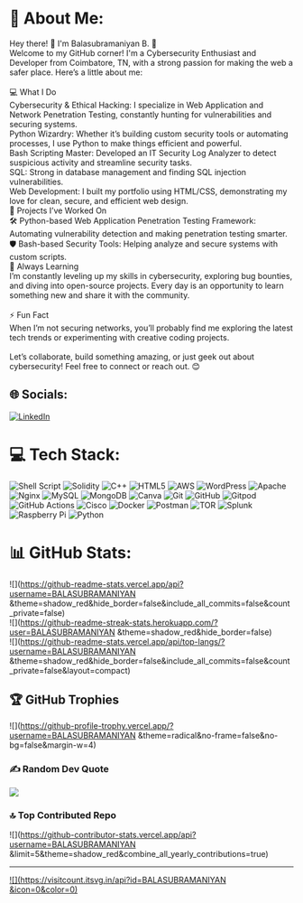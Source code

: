 # 💫 About Me:
Hey there! 👋 I'm Balasubramaniyan B. 🚀<br>Welcome to my GitHub corner! I'm a Cybersecurity Enthusiast and Developer from Coimbatore, TN, with a strong passion for making the web a safer place. Here’s a little about me:<br><br>💻 What I Do<br>Cybersecurity & Ethical Hacking: I specialize in Web Application and Network Penetration Testing, constantly hunting for vulnerabilities and securing systems.<br>Python Wizardry: Whether it’s building custom security tools or automating processes, I use Python to make things efficient and powerful.<br>Bash Scripting Master: Developed an IT Security Log Analyzer to detect suspicious activity and streamline security tasks.<br>SQL: Strong in database management and finding SQL injection vulnerabilities.<br>Web Development: I built my portfolio using HTML/CSS, demonstrating my love for clean, secure, and efficient web design.<br>🔧 Projects I’ve Worked On<br>🛠 Python-based Web Application Penetration Testing Framework: Automating vulnerability detection and making penetration testing smarter.<br>🛡️ Bash-based Security Tools: Helping analyze and secure systems with custom scripts.<br>🌱 Always Learning<br>I’m constantly leveling up my skills in cybersecurity, exploring bug bounties, and diving into open-source projects. Every day is an opportunity to learn something new and share it with the community.<br><br>⚡ Fun Fact<br>When I’m not securing networks, you’ll probably find me exploring the latest tech trends or experimenting with creative coding projects.<br><br>Let’s collaborate, build something amazing, or just geek out about cybersecurity! Feel free to connect or reach out. 😊


## 🌐 Socials:
[![LinkedIn](https://img.shields.io/badge/LinkedIn-%230077B5.svg?logo=linkedin&logoColor=white)](https://linkedin.com/in/https://www.linkedin.com/in/balasubramaniyan-b-b01a83255/) 

# 💻 Tech Stack:
![Shell Script](https://img.shields.io/badge/shell_script-%23121011.svg?style=for-the-badge&logo=gnu-bash&logoColor=white) ![Solidity](https://img.shields.io/badge/Solidity-%23363636.svg?style=for-the-badge&logo=solidity&logoColor=white) ![C++](https://img.shields.io/badge/c++-%2300599C.svg?style=for-the-badge&logo=c%2B%2B&logoColor=white) ![HTML5](https://img.shields.io/badge/html5-%23E34F26.svg?style=for-the-badge&logo=html5&logoColor=white) ![AWS](https://img.shields.io/badge/AWS-%23FF9900.svg?style=for-the-badge&logo=amazon-aws&logoColor=white) ![WordPress](https://img.shields.io/badge/WordPress-%23117AC9.svg?style=for-the-badge&logo=WordPress&logoColor=white) ![Apache](https://img.shields.io/badge/apache-%23D42029.svg?style=for-the-badge&logo=apache&logoColor=white) ![Nginx](https://img.shields.io/badge/nginx-%23009639.svg?style=for-the-badge&logo=nginx&logoColor=white) ![MySQL](https://img.shields.io/badge/mysql-4479A1.svg?style=for-the-badge&logo=mysql&logoColor=white) ![MongoDB](https://img.shields.io/badge/MongoDB-%234ea94b.svg?style=for-the-badge&logo=mongodb&logoColor=white) ![Canva](https://img.shields.io/badge/Canva-%2300C4CC.svg?style=for-the-badge&logo=Canva&logoColor=white) ![Git](https://img.shields.io/badge/git-%23F05033.svg?style=for-the-badge&logo=git&logoColor=white) ![GitHub](https://img.shields.io/badge/github-%23121011.svg?style=for-the-badge&logo=github&logoColor=white) ![Gitpod](https://img.shields.io/badge/gitpod-f06611.svg?style=for-the-badge&logo=gitpod&logoColor=white) ![GitHub Actions](https://img.shields.io/badge/github%20actions-%232671E5.svg?style=for-the-badge&logo=githubactions&logoColor=white) ![Cisco](https://img.shields.io/badge/cisco-%23049fd9.svg?style=for-the-badge&logo=cisco&logoColor=black) ![Docker](https://img.shields.io/badge/docker-%230db7ed.svg?style=for-the-badge&logo=docker&logoColor=white) ![Postman](https://img.shields.io/badge/Postman-FF6C37?style=for-the-badge&logo=postman&logoColor=white) ![TOR](https://img.shields.io/badge/tor-%237E4798.svg?style=for-the-badge&logo=tor-project&logoColor=white) ![Splunk](https://img.shields.io/badge/splunk-%23000000.svg?style=for-the-badge&logo=splunk&logoColor=white) ![Raspberry Pi](https://img.shields.io/badge/-RaspberryPi-C51A4A?style=for-the-badge&logo=Raspberry-Pi) ![Python](https://img.shields.io/badge/python-3670A0?style=for-the-badge&logo=python&logoColor=ffdd54)
# 📊 GitHub Stats:
![](https://github-readme-stats.vercel.app/api?username=BALASUBRAMANIYAN &theme=shadow_red&hide_border=false&include_all_commits=false&count_private=false)<br/>
![](https://github-readme-streak-stats.herokuapp.com/?user=BALASUBRAMANIYAN &theme=shadow_red&hide_border=false)<br/>
![](https://github-readme-stats.vercel.app/api/top-langs/?username=BALASUBRAMANIYAN &theme=shadow_red&hide_border=false&include_all_commits=false&count_private=false&layout=compact)

## 🏆 GitHub Trophies
![](https://github-profile-trophy.vercel.app/?username=BALASUBRAMANIYAN &theme=radical&no-frame=false&no-bg=false&margin-w=4)

### ✍️ Random Dev Quote
![](https://quotes-github-readme.vercel.app/api?type=horizontal&theme=radical)

### 🔝 Top Contributed Repo
![](https://github-contributor-stats.vercel.app/api?username=BALASUBRAMANIYAN &limit=5&theme=shadow_red&combine_all_yearly_contributions=true)

---
[![](https://visitcount.itsvg.in/api?id=BALASUBRAMANIYAN &icon=0&color=0)](https://visitcount.itsvg.in)

<!-- Proudly created with GPRM ( https://gprm.itsvg.in ) -->
